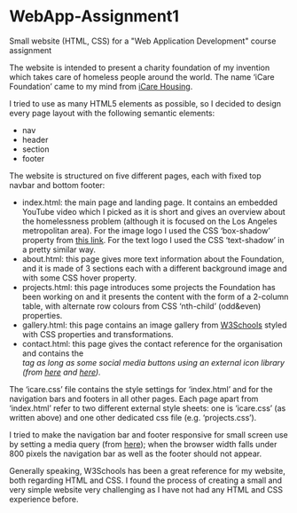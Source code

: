 # WebApp-Assignment1
Small website (HTML, CSS) for a "Web Application Development" course assignment

The website is intended to present a charity foundation of my invention which takes care of homeless people around the world. The name ‘iCare Foundation’ came to my mind from [iCare Housing](https://www.icarehousing.ie).

I tried to use as many HTML5 elements as possible, so I decided to design every page layout with the following semantic elements:
* nav
* header
* section
* footer

The website is structured on five different pages, each with fixed top navbar and bottom footer:
* index.html: the main page and landing page. It contains an embedded YouTube video which I picked as it is short and gives an overview about the homelessness problem (although it is focused on the Los Angeles metropolitan area). For the image logo I used the CSS ‘box-shadow’ property from [this link](https://css-tricks.com/almanac/properties/b/box-shadow). For the text logo I used the CSS ‘text-shadow’ in a pretty similar way.
* about.html: this page gives more text information about the Foundation, and it is made of 3 sections each with a different background image and with some CSS hover property.
* projects.html: this page introduces some projects the Foundation has been working on and it presents the content with the form of a 2-column table, with alternate row colours from CSS ‘nth-child’ (odd&even) properties.
* gallery.html: this page contains an image gallery from [W3Schools](https://www.w3schools.com/css/css_image_gallery.asp) styled with CSS properties and transformations.
* contact.html: this page gives the contact reference for the organisation and contains the <address> tag as long as some social media buttons using an external icon library (from [here](https://cdnjs.cloudflare.com/ajax/libs/font-awesome/4.7.0/css/font-awesome.min.css) and [here](https://www.w3schools.com/howto/howto_css_social_media_buttons.asp)).

The ‘icare.css’ file contains the style settings for ‘index.html’ and for the navigation bars and footers in all other pages.
Each page apart from ‘index.html’ refer to two different external style sheets: one is ‘icare.css’ (as written above) and one other dedicated css file (e.g. ‘projects.css’).

I tried to make the navigation bar and footer responsive for small screen use by setting a media query (from [here](https://www.w3schools.com/howto/howto_js_topnav_responsive.asp)); when the browser width falls under 800 pixels the navigation bar as well as the footer should not appear.

Generally speaking, W3Schools has been a great reference for my website, both regarding HTML and CSS.
I found the process of creating a small and very simple website very challenging as I have not had any HTML and CSS experience before.
